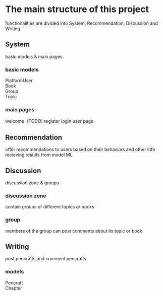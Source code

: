 # The main structure of this project
functionalities are divided into System, Recommendation, Discussion and Writing
## System
basic models & main pages  
### basic models
PlatformUser  
Book  
Group  
Topic    
### main pages
welcome（TODO)
register
login
user page  
## Recommendation
offer recommendations to users based on their behaviors and other info  
recieving results from model ML  
## Discussion
discussion zone & groups  
### discussion zone
contain groups of different topics or books  
### group
members of the group can post comments about its topic or book  
## Writing
post pencrafts and comment pencrafts  
### models
Pencraft  
Chapter  